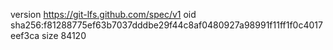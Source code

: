version https://git-lfs.github.com/spec/v1
oid sha256:f81288775ef63b7037dddbe29f44c8af0480927a98991f11ff1f0c4017eef3ca
size 84120
